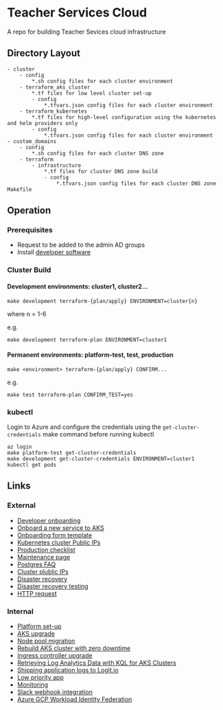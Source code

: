 # Teacher Services Cloud

A repo for building Teacher Sevices cloud infrastructure

## Directory Layout

```
- cluster
    - config
        *.sh config files for each cluster environment
    - terraform_aks_cluster
        *.tf files for low level cluster set-up
        - config
            *.tfvars.json config files for each cluster environment
    - terraform_kubernetes
        *.tf files for high-level configuration using the kubernetes and helm providers only
        - config
            *.tfvars.json config files for each cluster environment
- custom_domains
    - config
        *.sh config files for each cluster DNS zone
    - terraform
        - infrastructure
            *.tf files for cluster DNS zone build
            - config
                *.tfvars.json config files for each cluster DNS zone
Makefile
```

## Operation

### Prerequisites

- Request to be added to the admin AD groups
- Install [developer software](documentation/developer-onboarding.md#software-requirements)

### Cluster Build

#### Development environments: cluster1, cluster2...

```
make development terraform-{plan/apply} ENVIRONMENT=cluster{n}
```

where n = 1-6

e.g.
```
make development terraform-plan ENVIRONMENT=cluster1
```

#### Permanent environments: platform-test, test, production

```
make <environment> terraform-{plan/apply} CONFIRM...
```

e.g.
```
make test terraform-plan CONFIRM_TEST=yes
```

### kubectl
Login to Azure and configure the credentials using the `get-cluster-credentials` make command before running kubectl

```
az login
make platform-test get-cluster-credentials
make development get-cluster-credentials ENVIRONMENT=cluster1
kubectl get pods
```

## Links
### External
- [Developer onboarding](documentation/developer-onboarding.md)
- [Onboard a new service to AKS](documentation/onboard-service.md)
- [Onboarding form template](documentation/onboard-form-template.md)
- [Kubernetes cluster Public IPs](documentation/public-ips.md)
- [Production checklist](documentation/production-checklist.md)
- [Maintenance page](documentation/maintenance-page.md)
- [Postgres FAQ](documentation/postgres-faq.md)
- [Cluster plublic IPs](documentation/public-ips.md)
- [Disaster recovery](documentation/disaster-recovery.md)
- [Disaster recovery testing](documentation/disaster-recovery-testing.md)
- [HTTP request](documentation/http.md)

### Internal
- [Platform set-up](documentation/platform-set-up.md)
- [AKS upgrade](documentation/aks-upgrade.md)
- [Node pool migration](documentation/node-pool-migration.md)
- [Rebuild AKS cluster with zero downtime](documentation/rebuild-cluster.md)
- [Ingress controller upgrade](documentation/Ingress-controller-upgrade.md)
- [Retrieving Log Analytics Data with KQL for AKS Clusters](documentation/aks-logs.md)
- [Shipping application logs to Logit.io](/documentation/logit-io.md)
- [Low priority app](documentation/lowpriority-app.md)
- [Monitoring](documentation/monitoring.md)
- [Slack webhook integration](documentation/slack-webhook-integration.md)
- [Azure GCP Workload Identity Federation](documentation/azure-gcp-workload-identity-federation.md)
